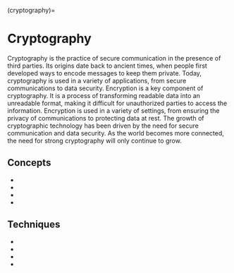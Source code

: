 (cryptography)=
# Cryptography

Cryptography is the practice of secure communication in the presence of third parties. Its origins date back to ancient times, when people first developed ways to encode messages to keep them private. Today, cryptography is used in a variety of applications, from secure communications to data security. Encryption is a key component of cryptography. It is a process of transforming readable data into an unreadable format, making it difficult for unauthorized parties to access the information. Encryption is used in a variety of settings, from ensuring the privacy of communications to protecting data at rest. The growth of cryptographic technology has been driven by the need for secure communication and data security. As the world becomes more connected, the need for strong cryptography will only continue to grow.

## Concepts

* [](introduction-to-cryptography-and-block-cipher-modes)
* [](hashing-algorithms-the-quick-and-easy-way-to-verify-integrity-and-authentication)
* [](introduction-to-rsa-encryption)
* [](keep-your-secrets-safe-with-cryptography-and-steganography)


## Techniques

* [](hands-on-with-shared-key-encryption)
* [](hands-on-with-public-key-cryptography)
* [](hands-on-with-hash-functions)
* [](how-practical-is-homomorphic-encryption)
